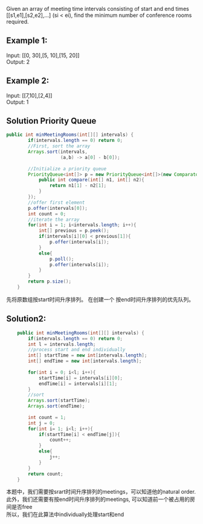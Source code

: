 Given an array of meeting time intervals consisting of start and end times [[s1,e1],[s2,e2],...] (si < ei), find the minimum number of conference rooms required.

## Example 1:
Input: [[0, 30],[5, 10],[15, 20]]   
Output: 2   

## Example 2:
Input: [[7,10],[2,4]]   
Output: 1   


## Solution  Priority Queue
```java
public int minMeetingRooms(int[][] intervals) {
    	if(intervals.length == 0) return 0;
    	//First, sort the array
    	Arrays.sort(intervals, 
    				(a,b) -> a[0] - b[0]);
    	
    	//Initialize a priority queue
        PriorityQueue<int[]> p = new PriorityQueue<int[]>(new Comparator<int[]>(){
        	public int compare(int[] n1, int[] n2){
        		return n1[1] - n2[1];
        	}
        });
        //offer first element
        p.offer(intervals[0]);
        int count = 0;
        //iterate the array
        for(int i = 1; i<intervals.length; i++){
        	int[] previous = p.peek();
        	if(intervals[i][0] < previous[1]){
        		p.offer(intervals[i]);
        	}
        	else{
        		p.poll();
        		p.offer(intervals[i]);
        	}
        }
        return p.size(); 
    }
```
先将原数组按start时间升序排列。   在创建一个 按end时间升序排列的优先队列。  

## Solution2:
```java
    public int minMeetingRooms(int[][] intervals) {
    	if(intervals.length == 0) return 0;
    	int l = intervals.length;
    	//process start and end individually
        int[] startTime = new int[intervals.length];
        int[] endTime = new int[intervals.length];
        
        for(int i = 0; i<l; i++){
        	startTime[i] = intervals[i][0];
        	endTime[i] = intervals[i][1];
        }
        //sort
        Arrays.sort(startTime);
        Arrays.sort(endTime);
        
        int count = 1;
        int j = 0;
        for(int i= 1; i<l; i++){
        	if(startTime[i] < endTime[j]){
        		count++;
        	}
        	else{
        		j++;
        	}
        }
        return count; 
    }
```
本题中，我们需要按srart时间升序排列的meetings，可以知道他的natural order.    
此外，我们还需要有按end时间升序排列的meetings, 可以知道前一个被占用的房间是否free    
所以，我们在此算法中individually处理start和end       

